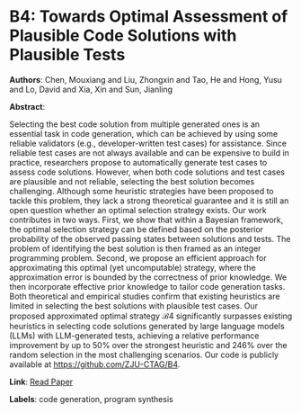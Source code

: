 # B4: Towards Optimal Assessment of Plausible Code Solutions with Plausible Tests

**Authors**: Chen, Mouxiang and Liu, Zhongxin and Tao, He and Hong, Yusu and Lo, David and Xia, Xin and Sun, Jianling

**Abstract**:

Selecting the best code solution from multiple generated ones is an essential task in code generation, which can be achieved by using some reliable validators (e.g., developer-written test cases) for assistance. Since reliable test cases are not always available and can be expensive to build in practice, researchers propose to automatically generate test cases to assess code solutions. However, when both code solutions and test cases are plausible and not reliable, selecting the best solution becomes challenging. Although some heuristic strategies have been proposed to tackle this problem, they lack a strong theoretical guarantee and it is still an open question whether an optimal selection strategy exists. Our work contributes in two ways. First, we show that within a Bayesian framework, the optimal selection strategy can be defined based on the posterior probability of the observed passing states between solutions and tests. The problem of identifying the best solution is then framed as an integer programming problem. Second, we propose an efficient approach for approximating this optimal (yet uncomputable) strategy, where the approximation error is bounded by the correctness of prior knowledge. We then incorporate effective prior knowledge to tailor code generation tasks. Both theoretical and empirical studies confirm that existing heuristics are limited in selecting the best solutions with plausible test cases. Our proposed approximated optimal strategy ℬ4 significantly surpasses existing heuristics in selecting code solutions generated by large language models (LLMs) with LLM-generated tests, achieving a relative performance improvement by up to 50\% over the strongest heuristic and 246\% over the random selection in the most challenging scenarios. Our code is publicly available at https://github.com/ZJU-CTAG/B4.

**Link**: [Read Paper](https://doi.org/10.1145/3691620.3695536)

**Labels**: code generation, program synthesis

